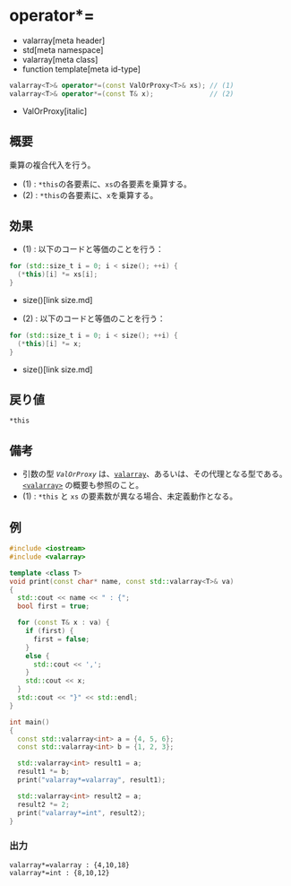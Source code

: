 # operator*=
* valarray[meta header]
* std[meta namespace]
* valarray[meta class]
* function template[meta id-type]

```cpp
valarray<T>& operator*=(const ValOrProxy<T>& xs); // (1)
valarray<T>& operator*=(const T& x);              // (2)
```
* ValOrProxy[italic]

## 概要
乗算の複合代入を行う。

- (1) : `*this`の各要素に、`xs`の各要素を乗算する。
- (2) : `*this`の各要素に、`x`を乗算する。


## 効果
- (1) : 以下のコードと等価のことを行う：

```cpp
for (std::size_t i = 0; i < size(); ++i) {
  (*this)[i] *= xs[i];
}
```
* size()[link size.md]

- (2) : 以下のコードと等価のことを行う：

```cpp
for (std::size_t i = 0; i < size(); ++i) {
  (*this)[i] *= x;
}
```
* size()[link size.md]


## 戻り値
`*this`


## 備考
- 引数の型 *`ValOrProxy`* は、[`valarray`](../valarray.md)、あるいは、その代理となる型である。  
	[`<valarray>`](../../valarray.md) の概要も参照のこと。
- (1) : `*this` と `xs` の要素数が異なる場合、未定義動作となる。


## 例
```cpp example
#include <iostream>
#include <valarray>

template <class T>
void print(const char* name, const std::valarray<T>& va)
{
  std::cout << name << " : {";
  bool first = true;

  for (const T& x : va) {
    if (first) {
      first = false;
    }
    else {
      std::cout << ',';
    }
    std::cout << x;
  }
  std::cout << "}" << std::endl;
}

int main()
{
  const std::valarray<int> a = {4, 5, 6};
  const std::valarray<int> b = {1, 2, 3};

  std::valarray<int> result1 = a;
  result1 *= b;
  print("valarray*=valarray", result1);

  std::valarray<int> result2 = a;
  result2 *= 2;
  print("valarray*=int", result2);
}
```

### 出力
```
valarray*=valarray : {4,10,18}
valarray*=int : {8,10,12}
```


